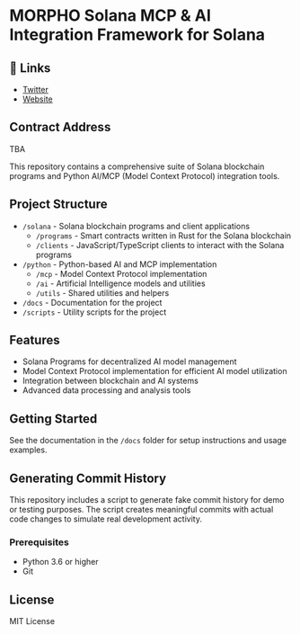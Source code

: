 # MORPHO Solana MCP & AI Integration Framework for Solana


## 🔗 Links

- [Twitter](https://twitter.com/tedddyoweh)
- [Website](https://morpho.systems/)

## Contract Address

TBA

This repository contains a comprehensive suite of Solana blockchain programs and Python AI/MCP (Model Context Protocol) integration tools.

## Project Structure

- `/solana` - Solana blockchain programs and client applications
  - `/programs` - Smart contracts written in Rust for the Solana blockchain
  - `/clients` - JavaScript/TypeScript clients to interact with the Solana programs
- `/python` - Python-based AI and MCP implementation
  - `/mcp` - Model Context Protocol implementation
  - `/ai` - Artificial Intelligence models and utilities
  - `/utils` - Shared utilities and helpers
- `/docs` - Documentation for the project
- `/scripts` - Utility scripts for the project

## Features

- Solana Programs for decentralized AI model management
- Model Context Protocol implementation for efficient AI model utilization
- Integration between blockchain and AI systems
- Advanced data processing and analysis tools

## Getting Started

See the documentation in the `/docs` folder for setup instructions and usage examples.

## Generating Commit History

This repository includes a script to generate fake commit history for demo or testing purposes. The script creates meaningful commits with actual code changes to simulate real development activity.

### Prerequisites

- Python 3.6 or higher
- Git

## License

MIT License 